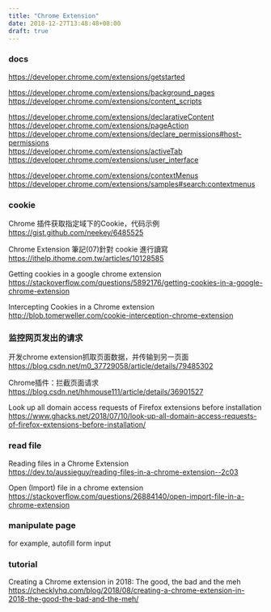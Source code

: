 ```yaml
---
title: "Chrome Extension"
date: 2018-12-27T13:48:48+08:00
draft: true
---
```


### docs

https://developer.chrome.com/extensions/getstarted

https://developer.chrome.com/extensions/background_pages  
https://developer.chrome.com/extensions/content_scripts

https://developer.chrome.com/extensions/declarativeContent  
https://developer.chrome.com/extensions/pageAction  
https://developer.chrome.com/extensions/declare_permissions#host-permissions  
https://developer.chrome.com/extensions/activeTab  
https://developer.chrome.com/extensions/user_interface

https://developer.chrome.com/extensions/contextMenus  
https://developer.chrome.com/extensions/samples#search:contextmenus


### cookie

Chrome 插件获取指定域下的Cookie，代码示例  
https://gist.github.com/neekey/6485525

Chrome Extension 筆記(07)針對 cookie 進行讀寫  
https://ithelp.ithome.com.tw/articles/10128585

Getting cookies in a google chrome extension  
https://stackoverflow.com/questions/5892176/getting-cookies-in-a-google-chrome-extension

Intercepting Cookies in a Chrome extension  
http://blob.tomerweller.com/cookie-interception-chrome-extension


### 监控网页发出的请求

开发chrome extension抓取页面数据，并传输到另一页面  
https://blog.csdn.net/m0_37729058/article/details/79485302

Chrome插件：拦截页面请求  
https://blog.csdn.net/hhmouse111/article/details/36901527

Look up all domain access requests of Firefox extensions before installation  
https://www.ghacks.net/2018/07/10/look-up-all-domain-access-requests-of-firefox-extensions-before-installation/


### read file

Reading files in a Chrome Extension  
https://dev.to/aussieguy/reading-files-in-a-chrome-extension--2c03

Open (Import) file in a chrome extension  
https://stackoverflow.com/questions/26884140/open-import-file-in-a-chrome-extension

### manipulate page

for example, autofill form input


### tutorial

Creating a Chrome extension in 2018: The good, the bad and the meh  
https://checklyhq.com/blog/2018/08/creating-a-chrome-extension-in-2018-the-good-the-bad-and-the-meh/